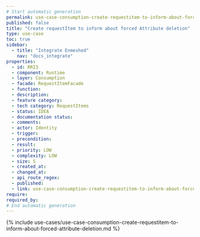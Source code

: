 ```yaml
---
# Start automatic generation
permalink: use-case-consumption-create-requestitem-to-inform-about-forced-attribute-deletion
published: false
title: "Create requestItem to inform about forced Attribute deletion"
type: use-case
toc: true
sidebar:
  - title: "Integrate Enmeshed"
    nav: "docs_integrate"
properties:
  - id: RRI3
  - component: Runtime
  - layer: Consumption
  - facade: RequestItemFacade
  - function:
  - description:
  - feature category:
  - tech category: RequestItems
  - status: IDEA
  - documentation status:
  - comments:
  - actor: Identity
  - trigger:
  - precondition:
  - result:
  - priority: LOW
  - complexity: LOW
  - size: S
  - created_at:
  - changed_at:
  - api_route_regex:
  - published:
  - link: use-case-consumption-create-requestitem-to-inform-about-forced-attribute-deletion
require:
required_by:
# End automatic generation
---
```


{% include use-cases/use-case-consumption-create-requestitem-to-inform-about-forced-attribute-deletion.md %}
